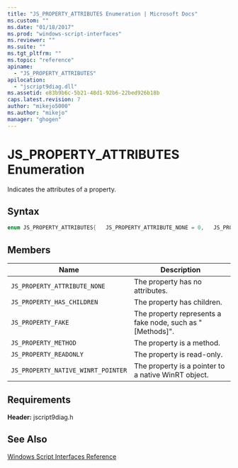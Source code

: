 ```yaml
---
title: "JS_PROPERTY_ATTRIBUTES Enumeration | Microsoft Docs"
ms.custom: ""
ms.date: "01/18/2017"
ms.prod: "windows-script-interfaces"
ms.reviewer: ""
ms.suite: ""
ms.tgt_pltfrm: ""
ms.topic: "reference"
apiname: 
  - "JS_PROPERTY_ATTRIBUTES"
apilocation: 
  - "jscript9diag.dll"
ms.assetid: e83b9b6c-5b21-48d1-92b6-22bed926b18b
caps.latest.revision: 7
author: "mikejo5000"
ms.author: "mikejo"
manager: "ghogen"
---
```

# JS_PROPERTY_ATTRIBUTES Enumeration
Indicates the attributes of a property.  
  
## Syntax  
  
```cpp
enum JS_PROPERTY_ATTRIBUTES{   JS_PROPERTY_ATTRIBUTE_NONE = 0,   JS_PROPERTY_HAS_CHILDREN = 0x1,   JS_PROPERTY_FAKE = 0x2,   JS_PROPERTY_METHOD = 0x4,   JS_PROPERTY_READONLY = 0x8,   JS_PROPERTY_NATIVE_WINRT_POINTER = 0x10} JS_PROPERTY_ATTRIBUTES;  
```  
  
## Members  
  
|Name|Description|  
|----------|-----------------|  
|`JS_PROPERTY_ATTRIBUTE_NONE`|The property has no attributes.|  
|`JS_PROPERTY_HAS_CHILDREN`|The property has children.|  
|`JS_PROPERTY_FAKE`|The property represents a fake node, such as "[Methods]".|  
|`JS_PROPERTY_METHOD`|The property is a method.|  
|`JS_PROPERTY_READONLY`|The property is read-only.|  
|`JS_PROPERTY_NATIVE_WINRT_POINTER`|The property is a pointer to a native WinRT object.|  
  
## Requirements  
 **Header:** jscript9diag.h  
  
## See Also  
 [Windows Script Interfaces Reference](../../winscript/reference/windows-script-interfaces-reference.md)